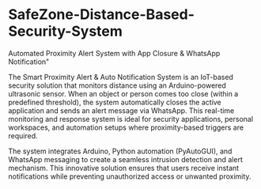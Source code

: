# SafeZone-Distance-Based-Security-System
Automated Proximity Alert System with App Closure &amp; WhatsApp Notification"

The Smart Proximity Alert & Auto Notification System is an IoT-based security solution that monitors distance using an Arduino-powered ultrasonic sensor. When an object or person comes too close (within a predefined threshold), the system automatically closes the active application and sends an alert message via WhatsApp. This real-time monitoring and response system is ideal for security applications, personal workspaces, and automation setups where proximity-based triggers are required.

The system integrates Arduino, Python automation (PyAutoGUI), and WhatsApp messaging to create a seamless intrusion detection and alert mechanism. This innovative solution ensures that users receive instant notifications while preventing unauthorized access or unwanted proximity.
